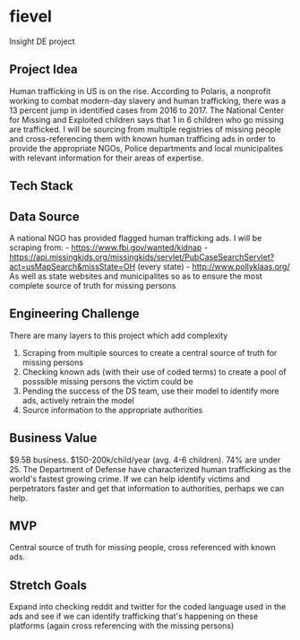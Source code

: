 # fievel
Insight DE project

## Project Idea 
  Human trafficking in US is on the rise. According to Polaris, a nonprofit working to combat modern-day slavery and human trafficking, there was a 13 percent jump in identified cases from 2016 to 2017. The National Center for Missing and Exploited children says that 1 in 6 children who go missing are trafficked.
  I will be sourcing from multiple registries of missing people and cross-referencing them with known human trafficing ads in order to provide the appropriate NGOs, Police departments and local municipalites with relevant information for their areas of expertise.
## Tech Stack
  
## Data Source
  A national NGO has provided flagged human trafficking ads. I will be scraping from:
        - https://www.fbi.gov/wanted/kidnap
        - https://api.missingkids.org/missingkids/servlet/PubCaseSearchServlet?act=usMapSearch&missState=OH (every state)
        - http://www.pollyklaas.org/
      As well as state websites and municipalites so as to ensure the most complete source of truth for missing persons
     
## Engineering Challenge
  There are many layers to this project which add complexity
  1) Scraping from multiple sources to create a central source of truth for missing persons
  2) Checking known ads (with their use of coded terms) to create a pool of posssible missing persons the victim could be
  3) Pending the success of the DS team, use their model to identify more ads, actively retrain the model
  4) Source information to the appropriate authorities
  
## Business Value
  $9.5B business. $150-200k/child/year (avg. 4-6 children). 74% are under 25.
  The Department of Defense have characterized human trafficking as the world's fastest growing crime.
  If we can help identify victims and perpetrators faster and get that information to authorities, perhaps we can help.
  
## MVP
  Central source of truth for missing people, cross referenced with known ads.
## Stretch Goals
  Expand into checking reddit and twitter for the coded language used in the ads and see if we can identify trafficking that's happening on these platforms (again cross referencing with the missing persons)
